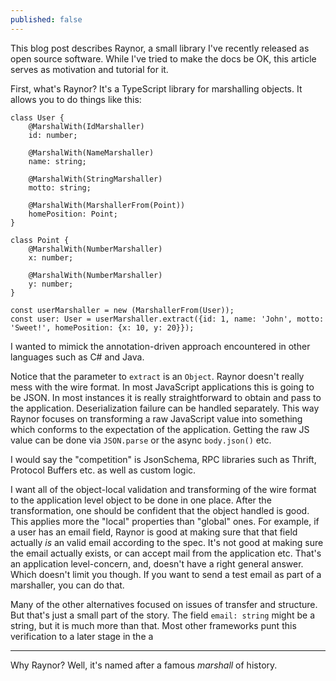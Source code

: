 ```yaml
---
published: false
---
```

This blog post describes Raynor, a small library I've recently released as open source software. While I've tried to make the docs be OK, this article serves as motivation and tutorial for it.

First, what's Raynor? It's a TypeScript library for marshalling objects. It allows you to do things like this:

```
class User {
    @MarshalWith(IdMarshaller)
    id: number;
    
    @MarshalWith(NameMarshaller)
    name: string;
    
    @MarshalWith(StringMarshaller)
    motto: string;
    
    @MarshalWith(MarshallerFrom(Point))
    homePosition: Point;
}

class Point {
    @MarshalWith(NumberMarshaller)
    x: number;
    
    @MarshalWith(NumberMarshaller)
    y: number;
}

const userMarshaller = new (MarshallerFrom(User));
const user: User = userMarshaller.extract({id: 1, name: 'John', motto: 'Sweet!', homePosition: {x: 10, y: 20}});
```

I wanted to mimick the annotation-driven approach encountered in other languages such as C# and Java.

Notice that the parameter to `extract` is an `Object`. Raynor doesn't really mess with the wire format. In most JavaScript applications this is going to be JSON. In most instances it is really straightforward to obtain and pass to the application. Deserialization failure can be handled separately. This way Raynor focuses on transforming a raw JavaScript value into something which conforms to the expectation of the application. Getting the raw JS value can be done via `JSON.parse` or the async `body.json()` etc.

I would say the "competition" is JsonSchema, RPC libraries such as Thrift, Protocol Buffers etc. as well as custom logic.

I want all of the object-local validation and transforming of the wire format to the application level object to be done in one place. After the transformation, one should be confident that the object handled is good. This applies more the "local" properties than "global" ones. For example, if a user has an email field, Raynor is good at making sure that that field actually _is_ an valid email according to the spec. It's not good at making sure the email actually exists, or can accept mail from the application etc. That's an application level-concern, and, doesn't have a right general answer. Which doesn't limit you though. If you want to send a test email as part of a marshaller, you can do that.

Many of the other alternatives focused on issues of transfer and structure. But that's just a small part of the story. The field `email: string` might be a string, but it is much more than that. Most other frameworks punt this verification to a later stage in the a

---
Why Raynor? Well, it's named after a famous _marshall_ of history.
